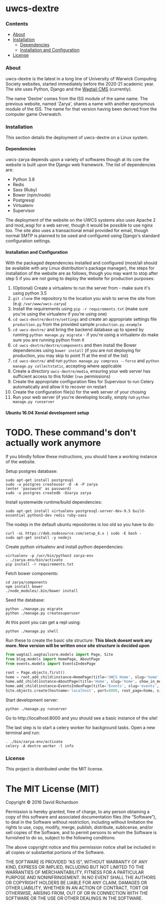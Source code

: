 # uwcs-dextre

### Contents
* [About](#about)
* [Installation](#installation)
  * [Dependencies](#dependencies)
  * [Installation and Configuration](#installation-and-configuration)
* [License](#license)

### About
uwcs-dextre is the latest in a long line of University of Warwick Computing Society websites, started immediately before the 2020-21 academic year. The site uses Python, Django and the [Wagtail CMS](https://github.com/torchbox/wagtail) (currently).

The name 'Dextre' comes from the ISS module of the same name. The previous website, named 'Zarya', shares a name with another eponymous module of the ISS. The name for that version having been derived from the computer game Overwatch.

### Installation
This section details the deployment of uwcs-dextre on a Linux system.

#### Dependencies
uwcs-zarya depends upon a variety of softwares though at its core the website is built upon the Django web framework. The list of dependencies are:

* Python 3.8
* Redis
* Sass (Ruby)
* Bower (npm/node)
* Postgresql
* Virtualenv
* Supervisor

The deployment of the website on the UWCS systems also uses Apache 2 and mod_wsgi for a web server, though it would be possible to use nginx too. The site also uses a transactional email provided for email, though normal SMTP is planned to be used and configured using Django's standard configuration settings.

#### Installation and Configuration
With the packaged dependencies installed and configured (most/all should be available with any Linux distribution's package manager), the steps for installation of the website are as follows, though you may want to stop after step 5 if you are not going to deploy the website for production purposes:

1. (Optional) Create a virtualenv to run the server from - make sure it's using python 3.5
2. `git clone` the repository to the location you wish to serve the site from (e.g: `/var/www/uwcs-zarya`)
3. Install the requirements using `pip -r requirements.txt` (make sure you're using the virtualenv if you're using one)
4. `cd uwcs-dextre/dextre/settings` and create an appropriate settings file `production.py` from the provided sample `production.py.example`
5. `cd uwcs-dextre/` and bring the backend database up to speed by running `python manage.py migrate` - if you're using a virtualenv do make sure you are running python from it
6. `cd uwcs-dextre/dextre/components` and then install the Bower dependencies using `bower install` (if you are not deploying for production, you may skip to point 11 at the end of the list)
7. `cd uwcs-dextre/` and run `python manage.py compress --force` and `python manage.py collectstatic`, accepting where applicable
8. Create a directory `uwcs-dextre/media`, ensuring your web server has sufficient access to this folder (`rwx` permissions)
9. Create the appropriate configuration files for Supervisor to run Celery automatically and allow it to recover on restart
10. Create the configuration file(s) for the web server of your chosing
11. Run your web server (if you're developing locally, simply run `python manage.py runserver`

#### Ubuntu 16.04 Xenial development setup
# TODO. These command's don't actually work anymore

If you blindly follow these instructions, you should have a working instance of the website.

Setup postgres database:
```
sudo apt-get install postgresql
sudo -u postgres createuser -D -A -P zarya
(enter 'password' as password)
sudo -u postgres createdb -Ozarya zarya
```

Install systemwide runtime/build dependencies:
```
sudo apt-get install virtualenv postgresql-server-dev-9.5 build-essential python3-dev redis ruby-sass
```

The nodejs in the default ubuntu repositories is too old so you have to do:
```
curl -sL https://deb.nodesource.com/setup_6.x | sudo -E bash -
sudo apt-get install -y nodejs
```

Create python virtualenv and install python dependencies:
```
virtualenv -p /usr/bin/python3 zarya-env
. ./zarya-env/bin/activate
pip install -r requirements.txt
```

Fetch bower components:
```
cd zarya/components
npm install bower
./node_modules/.bin/bower install
```

Seed the database:
```
python ./manage.py migrate
python ./manage.py createsuperuser
```

At this point you can get a repl using:
```
python ./manage.py shell
```

Run these to create the basic site structure:
**This block doesnt work any more. New version will be written once site structure is decided upon**
```python
from wagtail.wagtailcore.models import Page, Site
from blog.models import HomePage, AboutPage
from events.models import EventsIndexPage

root = Page.objects.first()
home = root.add_child(instance=HomePage(title='UWCS Home', slug='home', description='UWCS Home', show_in_menus=True))
home.add_child(instance=AboutPage(title='Home', slug='home', show_in_menus=True))
home.add_child(instance=EventsIndexPage(title='Events', slug='events', show_in_menus=True))
Site.objects.create(hostname='localhost', port=8000, root_page=home, site_name='local', is_default_site=True)
```

Start development server:
```
python ./manage.py runserver
```

Go to http://localhost:8000 and you should see a basic instance of the site!

The last step is to start a celery worker for background tasks. Open a new terminal and run:

```
. ./bin/zarya-env/activate
celery -A dextre worker -l info
```

### License
This project is distributed under the MIT license.

The MIT License (MIT)
=====================

Copyright © 2016 David Richardson

Permission is hereby granted, free of charge, to any person
obtaining a copy of this software and associated documentation
files (the “Software”), to deal in the Software without
restriction, including without limitation the rights to use,
copy, modify, merge, publish, distribute, sublicense, and/or sell
copies of the Software, and to permit persons to whom the
Software is furnished to do so, subject to the following
conditions:

The above copyright notice and this permission notice shall be
included in all copies or substantial portions of the Software.

THE SOFTWARE IS PROVIDED “AS IS”, WITHOUT WARRANTY OF ANY KIND,
EXPRESS OR IMPLIED, INCLUDING BUT NOT LIMITED TO THE WARRANTIES
OF MERCHANTABILITY, FITNESS FOR A PARTICULAR PURPOSE AND
NONINFRINGEMENT. IN NO EVENT SHALL THE AUTHORS OR COPYRIGHT
HOLDERS BE LIABLE FOR ANY CLAIM, DAMAGES OR OTHER LIABILITY,
WHETHER IN AN ACTION OF CONTRACT, TORT OR OTHERWISE, ARISING
FROM, OUT OF OR IN CONNECTION WITH THE SOFTWARE OR THE USE OR
OTHER DEALINGS IN THE SOFTWARE.
